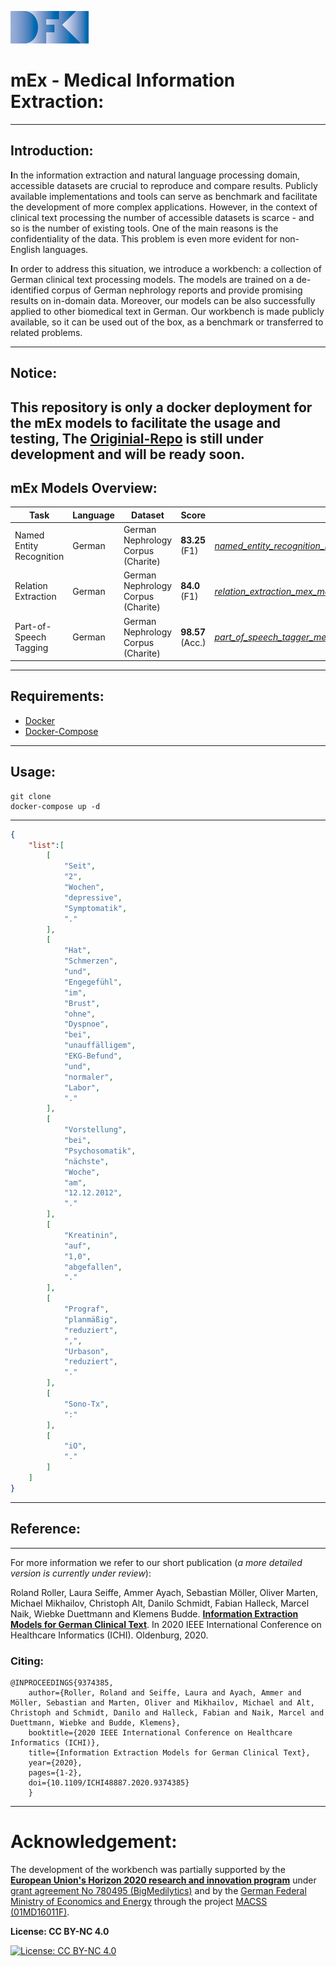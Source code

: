 [![Logo](utils/DFKI_Logo_smallest.jpg)](https://www.dfki.de/web/)

# mEx - Medical Information Extraction:

---
## Introduction:
**I**n the information extraction and natural language processing domain,
accessible datasets are crucial to reproduce and compare results.
Publicly available implementations and tools can serve as benchmark and
facilitate the development of more complex applications. However, in the
context of clinical text processing the number of accessible datasets is
scarce - and so is the number of existing tools. One of the main reasons
is the confidentiality of the data. This problem is even more evident
for non-English languages.

**I**n order to address this situation, we introduce a workbench: a
collection of German clinical text processing models. The models are
trained on a de-identified corpus of German nephrology reports and
provide promising results on in-domain data. Moreover, our models can be
also successfully applied to other biomedical text in German. Our
workbench is made publicly available, so it can be used out of the box,
as a benchmark or transferred to related problems.

---
## Notice:
This repository is only a docker deployment for the mEx models to facilitate the usage and testing, The [Originial-Repo](https://github.com/DFKI-NLP/mEx_medical_information_extraction)
is still under development and will be ready soon.
---
## mEx Models Overview:

| Task | Language | Dataset | Score | Download Model|
| -------------------------------  | ---  | ----------- | ---------------- | ------------- |
| Named Entity Recognition |German | German Nephrology Corpus (Charite)   |  **83.25** (F1)  | [*named_entity_recognition_mex_model(custom_flair_embeddings).pt*](https://cloud.dfki.de/owncloud/index.php/s/WWbnqJ6N8gQQWMD/download)|
| Relation Extraction |German | German Nephrology Corpus (Charite)   |  **84.0** (F1)  | [*relation_extraction_mex_model(Custom_Word_Concept_Relative_Embeddings).pt*](https://cloud.dfki.de/owncloud/index.php/s/cDHpdckyPx72gdY/download)|
| Part-of-Speech Tagging |German| German Nephrology Corpus (Charite)  | **98.57** (Acc.) | [*part_of_speech_tagger_mex_model(default_word_flair_embeddings).pt*](https://cloud.dfki.de/owncloud/index.php/s/e7G9deea7eRksCY/download)|
---
## Requirements:
- [Docker](https://docs.docker.com/get-docker/)
- [Docker-Compose](https://docs.docker.com/compose/install/)
---

## Usage:
```commandline
git clone 
docker-compose up -d
```


---
```json
{
    "list":[
        [
            "Seit",
            "2",
            "Wochen",
            "depressive",
            "Symptomatik",
            "."
        ],
        [
            "Hat",
            "Schmerzen",
            "und",
            "Engegefühl",
            "im",
            "Brust",
            "ohne",
            "Dyspnoe",
            "bei",
            "unauffälligem",
            "EKG-Befund",
            "und",
            "normaler",
            "Labor",
            "."
        ],
        [
            "Vorstellung",
            "bei",
            "Psychosomatik",
            "nächste",
            "Woche",
            "am",
            "12.12.2012",
            "."
        ],
        [
            "Kreatinin",
            "auf",
            "1,0",
            "abgefallen",
            "."
        ],
        [
            "Prograf",
            "planmäßig",
            "reduziert",
            ",",
            "Urbason",
            "reduziert",
            "."
        ],
        [
            "Sono-Tx",
            ":"
        ],
        [
            "iO",
            "."
        ]
    ]
}
```
---

## Reference:

---
For more information we refer to our short publication (_a more detailed
version is currently under review_):

Roland Roller, Laura Seiffe, Ammer Ayach, Sebastian Möller, Oliver
Marten, Michael Mikhailov, Christoph Alt, Danilo Schmidt, Fabian
Halleck, Marcel Naik, Wiebke Duettmann and Klemens Budde.  [**Information
Extraction Models for German Clinical Text**](https://ieeexplore.ieee.org/document/9374385). In 2020 IEEE International
Conference on Healthcare Informatics (ICHI). Oldenburg, 2020.

### Citing:

```
@INPROCEEDINGS{9374385,  
    author={Roller, Roland and Seiffe, Laura and Ayach, Ammer and Möller, Sebastian and Marten, Oliver and Mikhailov, Michael and Alt, Christoph and Schmidt, Danilo and Halleck, Fabian and Naik, Marcel and Duettmann, Wiebke and Budde, Klemens},  
    booktitle={2020 IEEE International Conference on Healthcare Informatics (ICHI)},   
    title={Information Extraction Models for German Clinical Text},   
    year={2020},  
    pages={1-2},  
    doi={10.1109/ICHI48887.2020.9374385}
    }
```

---

# Acknowledgement:
The development of the workbench was partially supported 
by the [**European Union's Horizon 2020 research and innovation program**](https://ec.europa.eu/programmes/horizon2020/) 
under [grant agreement No 780495 (BigMedilytics)](https://cordis.europa.eu/project/id/780495)
and by the [German Federal Ministry of Economics 
and Energy](https://www.bmwi.de/Navigation/EN/Home/home.html) through the project [MACSS (01MD16011F)](http://macss.dfki.de/).

**License: CC BY-NC 4.0** 

[![License: CC BY-NC 4.0](https://i.creativecommons.org/l/by-nc/4.0/88x31.png)](https://creativecommons.org/licenses/by-nc/4.0/)
